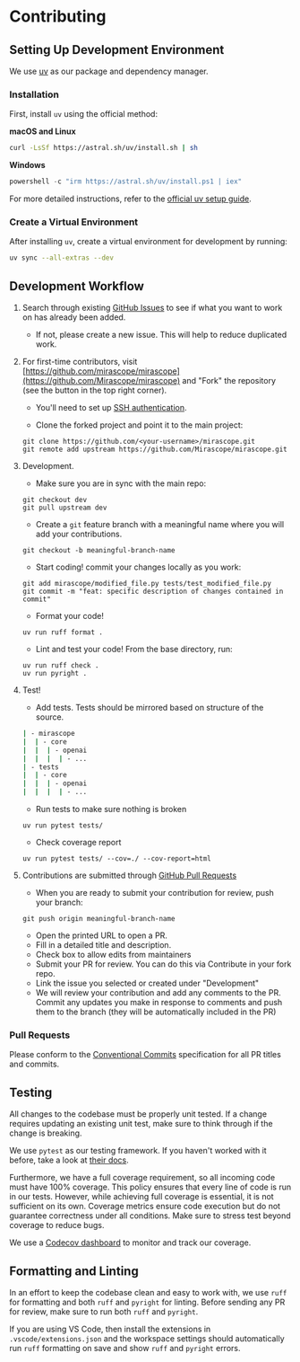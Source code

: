 # Contributing

## Setting Up Development Environment

We use [uv](https://docs.astral.sh/uv/) as our package and dependency manager.

### Installation

First, install `uv` using the official method:

**macOS and Linux**

```sh
curl -LsSf https://astral.sh/uv/install.sh | sh
```

**Windows**

```powershell
powershell -c "irm https://astral.sh/uv/install.ps1 | iex"
```

For more detailed instructions, refer to the [official uv setup guide](https://docs.astral.sh/uv/#getting-started).

### Create a Virtual Environment

After installing `uv`, create a virtual environment for development by running:

```sh
uv sync --all-extras --dev
```

## Development Workflow

1. Search through existing [GitHub Issues](https://github.com/Mirascope/mirascope/issues) to see if what you want to work on has already been added.

    - If not, please create a new issue. This will help to reduce duplicated work.

2. For first-time contributors, visit [https://github.com/mirascope/mirascope](https://github.com/Mirascope/mirascope) and "Fork" the repository (see the button in the top right corner).

    - You'll need to set up [SSH authentication](https://docs.github.com/en/authentication/connecting-to-github-with-ssh).

    - Clone the forked project and point it to the main project:

    ```shell
    git clone https://github.com/<your-username>/mirascope.git
    git remote add upstream https://github.com/Mirascope/mirascope.git
    ```

3. Development.

    - Make sure you are in sync with the main repo:

    ```shell
    git checkout dev
    git pull upstream dev
    ```

    - Create a `git` feature branch with a meaningful name where you will add your contributions.

    ```shell
    git checkout -b meaningful-branch-name
    ```

    - Start coding! commit your changes locally as you work:

    ```shell
    git add mirascope/modified_file.py tests/test_modified_file.py
    git commit -m "feat: specific description of changes contained in commit"
    ```

    - Format your code!

    ```shell
    uv run ruff format .
    ```

    - Lint and test your code! From the base directory, run:

    ```shell
    uv run ruff check .
    uv run pyright .
    ```

4. Test!

    - Add tests. Tests should be mirrored based on structure of the source.

    ```bash
    | - mirascope
    |  | - core
    |  |  | - openai
    |  |  |  | - ...
    | - tests
    |  | - core
    |  |  | - openai
    |  |  |  | - ...
    ```
  
    - Run tests to make sure nothing is broken

    ```shell
    uv run pytest tests/
    ```

    - Check coverage report

    ```shell
    uv run pytest tests/ --cov=./ --cov-report=html
    ```

5. Contributions are submitted through [GitHub Pull Requests](https://help.github.com/en/github/collaborating-with-issues-and-pull-requests/about-pull-requests)

    - When you are ready to submit your contribution for review, push your branch:

    ```shell
    git push origin meaningful-branch-name
    ```

    - Open the printed URL to open a PR.
    - Fill in a detailed title and description.
    - Check box to allow edits from maintainers
    - Submit your PR for review. You can do this via Contribute in your fork repo.
    - Link the issue you selected or created under "Development"
    - We will review your contribution and add any comments to the PR. Commit any updates you make in response to comments and push them to the branch (they will be automatically included in the PR)

### Pull Requests

Please conform to the [Conventional Commits](https://www.conventionalcommits.org/en/v1.0.0/) specification for all PR titles and commits.

## Testing

All changes to the codebase must be properly unit tested. If a change requires updating an existing unit test, make sure to think through if the change is breaking.

We use `pytest` as our testing framework. If you haven't worked with it before, take a look at [their docs](https://docs.pytest.org/).

Furthermore, we have a full coverage requirement, so all incoming code must have 100% coverage. This policy ensures that every line of code is run in our tests. However, while achieving full coverage is essential, it is not sufficient on its own. Coverage metrics ensure code execution but do not guarantee correctness under all conditions. Make sure to stress test beyond coverage to reduce bugs.

We use a [Codecov dashboard](https://app.codecov.io/github/Mirascope/mirascope/tree/dev) to monitor and track our coverage.

## Formatting and Linting

In an effort to keep the codebase clean and easy to work with, we use `ruff` for formatting and both `ruff` and `pyright` for linting. Before sending any PR for review, make sure to run both `ruff` and `pyright`.

If you are using VS Code, then install the extensions in `.vscode/extensions.json` and the workspace settings should automatically run `ruff` formatting on save and show `ruff` and `pyright` errors.
